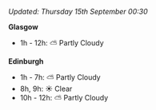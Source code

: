 *Updated: Thursday 15th September 00:30*

**Glasgow**

* 1h - 12h: :partly_sunny: Partly Cloudy

**Edinburgh**

* 1h - 7h: :partly_sunny: Partly Cloudy
* 8h, 9h: :sunny: Clear
* 10h - 12h: :partly_sunny: Partly Cloudy
